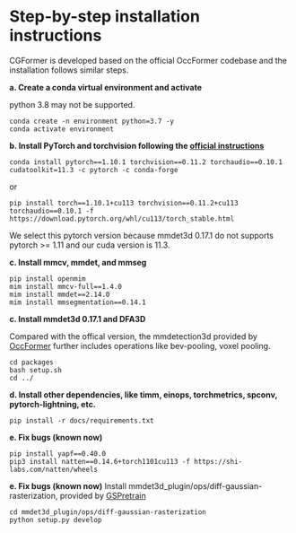 # Step-by-step installation instructions

CGFormer is developed based on the official OccFormer codebase and the installation follows similar steps.

**a. Create a conda virtual environment and activate**

python 3.8 may not be supported.

```shell
conda create -n environment python=3.7 -y
conda activate environment
```

**b. Install PyTorch and torchvision following the [official instructions](https://pytorch.org/get-started/previous-versions/)**

```shell
conda install pytorch==1.10.1 torchvision==0.11.2 torchaudio==0.10.1 cudatoolkit=11.3 -c pytorch -c conda-forge
```

or 

```shell
pip install torch==1.10.1+cu113 torchvision==0.11.2+cu113 torchaudio==0.10.1 -f https://download.pytorch.org/whl/cu113/torch_stable.html
```

We select this pytorch version because mmdet3d 0.17.1 do not supports pytorch >= 1.11 and our cuda version is 11.3.

**c. Install mmcv, mmdet, and mmseg**

```shell
pip install openmim
mim install mmcv-full==1.4.0
mim install mmdet==2.14.0
mim install mmsegmentation==0.14.1
```

**c. Install mmdet3d 0.17.1 and DFA3D**

Compared with the offical version, the mmdetection3d provided by [OccFormer](https://github.com/zhangyp15/OccFormer) further includes operations like bev-pooling, voxel pooling. 

```shell
cd packages
bash setup.sh
cd ../
```

**d. Install other dependencies, like timm, einops, torchmetrics, spconv, pytorch-lightning, etc.**

```shell
pip install -r docs/requirements.txt
```

**e. Fix bugs (known now)**

```shell
pip install yapf==0.40.0
pip3 install natten==0.14.6+torch1101cu113 -f https://shi-labs.com/natten/wheels
```

**e. Fix bugs (known now)**
Install mmdet3d_plugin/ops/diff-gaussian-rasterization, provided by [GSPretrain](https://github.com/public-bots/gaussianpretrain)

```shell
cd mmdet3d_plugin/ops/diff-gaussian-rasterization
python setup.py develop
```